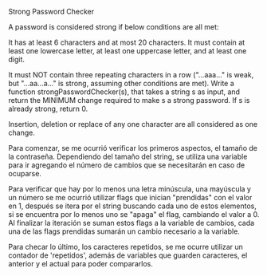 Strong Password Checker

A password is considered strong if below conditions are all met:

It has at least 6 characters and at most 20 characters.
It must contain at least one lowercase letter, at least one uppercase letter, and at least one digit.

It must NOT contain three repeating characters in a row ("...aaa..." is weak, but "...aa...a..." is strong, assuming other conditions are met).
Write a function strongPasswordChecker(s), that takes a string s as input, and return the MINIMUM change required to make s a strong password. If s is already strong, return 0.

Insertion, deletion or replace of any one character are all considered as one change.

Para comenzar, se me ocurrió verificar los primeros aspectos, el tamaño de la contraseña. Dependiendo del tamaño del string, se utiliza una variable para ir agregando el número de cambios que se necesitarán en caso de ocuparse.

Para verificar que hay por lo menos una letra minúscula, una mayúscula y un número se me ocurrió utilizar flags que inician "prendidas" con el valor en 1, después se itera por el string buscando cada uno de estos elementos, si se encuentra por lo menos uno se "apaga" el flag, cambiando el valor a 0. Al finalizar la iteración se suman estos flags a la variable de cambios, cada una de las flags prendidas sumarán un cambio necesario a la variable.


Para checar lo último, los caracteres repetidos, se me ocurre utilizar un contador de 'repetidos', además de variables que guarden caracteres, el anterior y el actual para poder compararlos.
